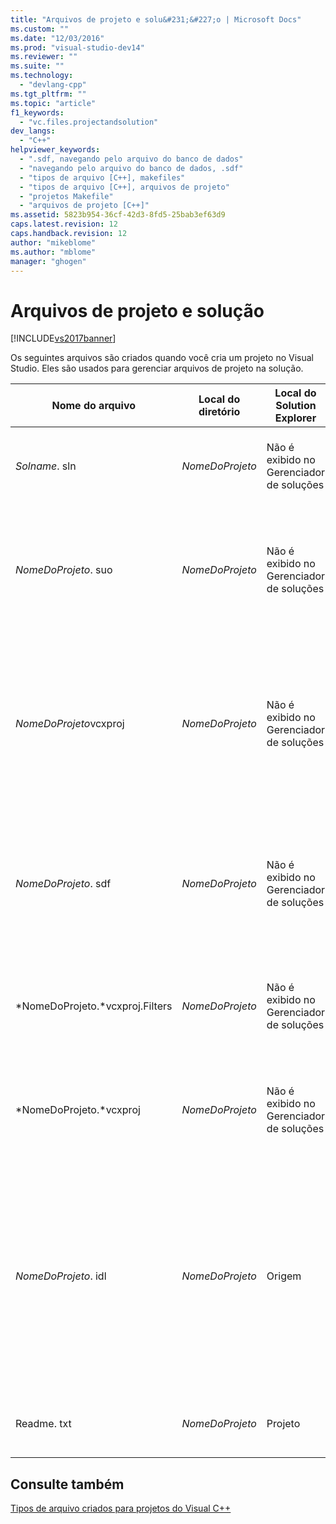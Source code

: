 ```yaml
---
title: "Arquivos de projeto e solu&#231;&#227;o | Microsoft Docs"
ms.custom: ""
ms.date: "12/03/2016"
ms.prod: "visual-studio-dev14"
ms.reviewer: ""
ms.suite: ""
ms.technology: 
  - "devlang-cpp"
ms.tgt_pltfrm: ""
ms.topic: "article"
f1_keywords: 
  - "vc.files.projectandsolution"
dev_langs: 
  - "C++"
helpviewer_keywords: 
  - ".sdf, navegando pelo arquivo do banco de dados"
  - "navegando pelo arquivo do banco de dados, .sdf"
  - "tipos de arquivo [C++], makefiles"
  - "tipos de arquivo [C++], arquivos de projeto"
  - "projetos Makefile"
  - "arquivos de projeto [C++]"
ms.assetid: 5823b954-36cf-42d3-8fd5-25bab3ef63d9
caps.latest.revision: 12
caps.handback.revision: 12
author: "mikeblome"
ms.author: "mblome"
manager: "ghogen"
---
```

# Arquivos de projeto e solu&#231;&#227;o
[!INCLUDE[vs2017banner](../assembler/inline/includes/vs2017banner.md)]

Os seguintes arquivos são criados quando você cria um projeto no Visual Studio.  Eles são usados para gerenciar arquivos de projeto na solução.  
  
|Nome do arquivo|Local do diretório|Local do Solution Explorer|Descrição|  
|---------------------|------------------------|--------------------------------|---------------|  
|*Solname*. sln|*NomeDoProjeto*|Não é exibido no Gerenciador de soluções|O *solução* arquivo.  Organiza todos os elementos de um projeto ou vários projetos em uma solução.|  
|*NomeDoProjeto*. suo|*NomeDoProjeto*|Não é exibido no Gerenciador de soluções|O *Opções de solução* arquivo.  Ele armazena suas personalizações para a solução para que sempre que você abrir um arquivo ou projeto na solução, ele tem a aparência e o comportamento desejado.|  
|*NomeDoProjeto*vcxproj|*NomeDoProjeto*|Não é exibido no Gerenciador de soluções|O *projeto* arquivo.  Ele armazena informações específicas para cada projeto.  \(Em versões anteriores, esse arquivo foi nomeado *NomeDoProjeto*. vcproj ou *NomeDoProjeto*.dsp.\) Para obter um exemplo de um arquivo de projeto do Visual C\+\+, consulte [Arquivos de projeto](../ide/project-files.md).|  
|*NomeDoProjeto*. sdf|*NomeDoProjeto*|Não é exibido no Gerenciador de soluções|O *banco de dados de navegação* arquivo.  Ele oferece suporte a recursos de pesquisa e navegação como **Ir para definição**, **Localizar todas as referências**, e **Class View**.  Ele é gerado ao analisar os arquivos de cabeçalho.|  
|*NomeDoProjeto.*vcxproj.Filters|*NomeDoProjeto*|Não é exibido no Gerenciador de soluções|O *filtros* arquivo.  Especifica onde colocar um arquivo que é adicionado à solução.  Por exemplo, um arquivo. h é colocado **arquivos de cabeçalho** nó.|  
|*NomeDoProjeto.*vcxproj|*NomeDoProjeto*|Não é exibido no Gerenciador de soluções|O *usuário migração* arquivo.  Depois que um projeto é migrado do Visual Studio 2008, esse arquivo contém informações que foi convertidas de qualquer arquivo. vsprops.|  
|*NomeDoProjeto*. idl|*NomeDoProjeto*|Origem|\(Específico do projeto\) Contém o código\-fonte linguagem de descrição de Interface \(IDL\) para uma biblioteca de tipos de controle.  Esse arquivo é usado pelo Visual C\+\+ para gerar uma biblioteca de tipos.  A biblioteca gerada expõe a interface do controle para outros clientes de automação.  Para obter mais informações, consulte [arquivo de definição de Interface \(IDL\)](http://msdn.microsoft.com/library/windows/desktop/aa378712) no [!INCLUDE[winsdkshort](../atl/reference/includes/winsdkshort_md.md)].|  
|Readme. txt|*NomeDoProjeto*|Projeto|O *Leia\-me* arquivo.  Ele é gerado pelo Assistente de aplicativo e descreve os arquivos em um projeto.|  
  
## Consulte também  
 [Tipos de arquivo criados para projetos do Visual C\+\+](../ide/file-types-created-for-visual-cpp-projects.md)